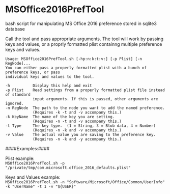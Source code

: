 # MSOffice2016PrefTool
bash script for manipulating MS Office 2016 preference stored in sqlite3 database


Call the tool and pass appropriate arguments. The tool will work by passing keys and values, or a proprly formatted plist containng multiple preference keys and values.

    Usage: MSOffice2016PrefTool.sh [-hp:n:k:t:v:] [-p Plist] [-n RegNode]...
    You can either pass a properly formatted plist with a bunch of preference keys, or pass
    individual keys and values to the tool.

    -h          Display this help and exit
    -p Plist    Read settings from a properly formatted plist file instead of standard
                input arguments. If this is passed, other arguments are ignored.
    -n RegNode  The path to the node you want to add the named preference.
                (Requires -k -t and -v accompany this.)
    -k KeyName  The name of the key you are setting.
                (Requires -n -t and -v accompany this.)
    -t Type     The key type.  (1 = String, 3 = Blob data, 4 = Number)
                (Requires -n -k and -v accompany this.)
    -v Value    The actual value you are saving to the preference key.
                (Requires -n -k and -y accompany this.)


####Examples:####

Plist example:<br>
    `MSOffice2016PrefTool.sh -p "/private/tmp/com.microsoft.office_2016_defaults.plist"`

Keys and Values example:<br>
    `MSOffice2016PrefTool.sh -n "Software/Microsoft/Office/Common/UserInfo" -k "UserName" -t 1 -v "${USER}"`
